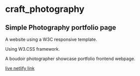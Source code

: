 # craft_photography

## Simple Photography portfolio page

A website using a W3C responsive template.

Using W3.CSS framework.

A boudoir photographer showcase portfolio frontend webpage.

[live netlify link](https://boudoirbydre.netlify.app/)
